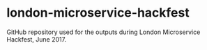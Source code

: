# london-microservice-hackfest

GitHub repository used for the outputs during London Microservice Hackfest, June 2017.